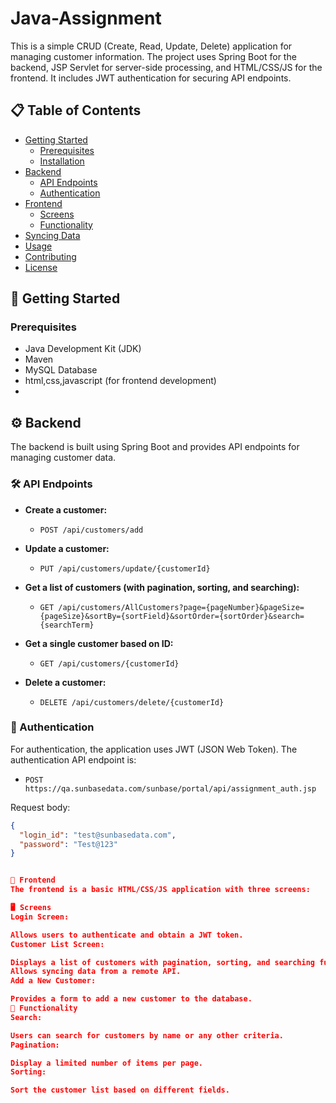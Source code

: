 # Java-Assignment
This is a simple CRUD (Create, Read, Update, Delete) application for managing customer information. The project uses Spring Boot for the backend, JSP Servlet for server-side processing, and HTML/CSS/JS for the frontend. It includes JWT authentication for securing API endpoints.

## 📋 Table of Contents

- [Getting Started](#getting-started)
  - [Prerequisites](#prerequisites)
  - [Installation](#installation)
- [Backend](#backend)
  - [API Endpoints](#api-endpoints)
  - [Authentication](#authentication)
- [Frontend](#frontend)
  - [Screens](#screens)
  - [Functionality](#functionality)
- [Syncing Data](#syncing-data)
- [Usage](#usage)
- [Contributing](#contributing)
- [License](#license)

## 🚀 Getting Started

### Prerequisites

- Java Development Kit (JDK)
- Maven
- MySQL Database
- html,css,javascript (for frontend development)
- 
 ## ⚙️ Backend

The backend is built using Spring Boot and provides API endpoints for managing customer data.

### 🛠️ API Endpoints

- **Create a customer:**
  - `POST /api/customers/add`

- **Update a customer:**
  - `PUT /api/customers/update/{customerId}`

- **Get a list of customers (with pagination, sorting, and searching):**
  - `GET /api/customers/AllCustomers?page={pageNumber}&pageSize={pageSize}&sortBy={sortField}&sortOrder={sortOrder}&search={searchTerm}`

- **Get a single customer based on ID:**
  - `GET /api/customers/{customerId}`

- **Delete a customer:**
  - `DELETE /api/customers/delete/{customerId}`

### 🔐 Authentication

For authentication, the application uses JWT (JSON Web Token). The authentication API endpoint is:
  - `POST https://qa.sunbasedata.com/sunbase/portal/api/assignment_auth.jsp`

Request body:
  ```json
  {
    "login_id": "test@sunbasedata.com",
    "password": "Test@123"
  }


🎨 Frontend
The frontend is a basic HTML/CSS/JS application with three screens:

🖥️ Screens
Login Screen:

Allows users to authenticate and obtain a JWT token.
Customer List Screen:

Displays a list of customers with pagination, sorting, and searching functionality.
Allows syncing data from a remote API.
Add a New Customer:

Provides a form to add a new customer to the database.
🚀 Functionality
Search:

Users can search for customers by name or any other criteria.
Pagination:

Display a limited number of items per page.
Sorting:

Sort the customer list based on different fields.
